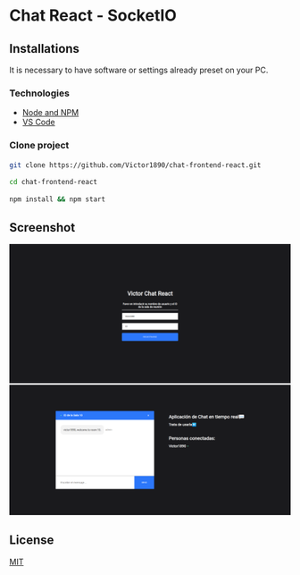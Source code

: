 # Chat React - SocketIO

## Installations

It is necessary to have software or settings already preset on your PC.

### Technologies

* [Node and NPM](https://nodejs.org/en/)
* [VS Code](https://code.visualstudio.com/)

### Clone project

```bash
git clone https://github.com/Victor1890/chat-frontend-react.git
```

```bash
cd chat-frontend-react
```

```bash
npm install && npm start
```

## Screenshot

![img](design/login.png)
![img](design/chat.png)

## License

[MIT](https://choosealicense.com/licenses/mit/)
